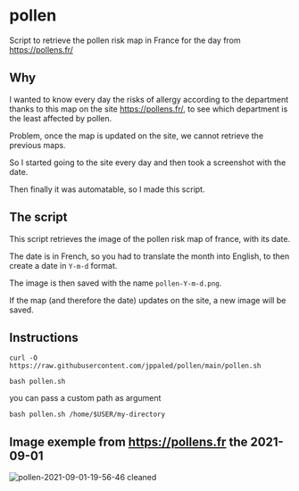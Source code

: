# pollen
Script to retrieve the pollen risk map in France for the day from https://pollens.fr/

## Why
I wanted to know every day the risks of allergy according to the department thanks to this map on the site https://pollens.fr/, to see which department is the least affected by pollen.

Problem, once the map is updated on the site, we cannot retrieve the previous maps.

So I started going to the site every day and then took a screenshot with the date.

Then finally it was automatable, so I made this script.  

## The script
This script retrieves the image of the pollen risk map of france, with its date.

The date is in French, so you had to translate the month into English, to then create a date in `Y-m-d` format.

The image is then saved with the name `pollen-Y-m-d.png`.

If the map (and therefore the date) updates on the site, a new image will be saved.

## Instructions
`curl -O https://raw.githubusercontent.com/jppaled/pollen/main/pollen.sh`

`bash pollen.sh`

you can pass a custom path as argument 

`bash pollen.sh /home/$USER/my-directory`


## Image exemple from https://pollens.fr the 2021-09-01
![pollen-2021-09-01-19-56-46 cleaned](https://user-images.githubusercontent.com/22444128/137595081-db1689c3-ddd5-4e30-a457-1bd729fba7ca.png)
